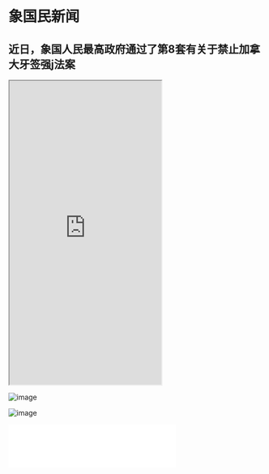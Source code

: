 # 象国民新闻


## 近日，象国人民最高政府通过了第8套有关于禁止加拿大牙签强j法案



<iframe src= "https://ynote-resource-dl.lx.netease.com/ydl/resource?key=qq3CB639ADB6E7B288A5F73CF76B5A9E9F%2F3F96C1AFDA914500BA378329E8154A29&mime=video%2Fmp4&name=QQ%E8%A7%86%E9%A2%9120210813174057.mp4&reqId=a2a19e08-b168-4d94-83a8-b84baacc6ee9&ts=1628847805022&type=NOS&sign=b1417ebf48afaa64855332ab015e961d" height=600></iframe>


![image](https://note.youdao.com/yws/public/resource/433430307990678c034535e6c307e297/xmlnote/WEBRESOURCE188be8e57852d78b6decbc5dc49aaebe/18)


![image](https://note.youdao.com/yws/public/resource/433430307990678c034535e6c307e297/xmlnote/WEBRESOURCE69aa5a998bd3ef76d7e7db08e7473950/20)

<iframe frameborder="no" border="0" marginwidth="0" marginheight="0" width=330 height=86 src="//music.163.com/outchain/player?type=2&id=333750&auto=1&height=66"></iframe>
